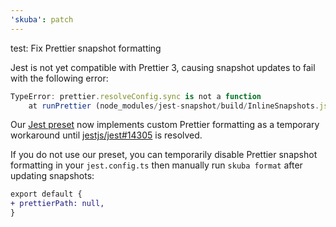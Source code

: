 ```yaml
---
'skuba': patch
---
```


test: Fix Prettier snapshot formatting

Jest is not yet compatible with Prettier 3, causing snapshot updates to fail with the following error:

```typescript
TypeError: prettier.resolveConfig.sync is not a function
    at runPrettier (node_modules/jest-snapshot/build/InlineSnapshots.js:308:30)
```

Our [Jest preset](https://seek-oss.github.io/skuba/docs/development-api/jest.html#mergepreset) now implements custom Prettier formatting as a temporary workaround until [jestjs/jest#14305](https://github.com/jestjs/jest/issues/14305) is resolved.

If you do not use our preset, you can temporarily disable Prettier snapshot formatting in your `jest.config.ts` then manually run `skuba format` after updating snapshots:

```diff
export default {
+ prettierPath: null,
}
```
